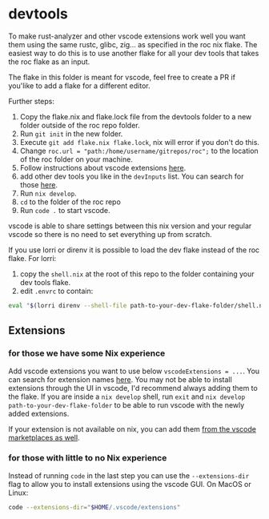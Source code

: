 # devtools

To make rust-analyzer and other vscode extensions work well you want them using the same rustc, glibc, zig... as specified in the roc nix flake.
The easiest way to do this is to use another flake for all your dev tools that takes the roc flake as an input.

The flake in this folder is meant for vscode, feel free to create a PR if you'like to add a flake for a different editor.

Further steps:

1. Copy the flake.nix and flake.lock file from the devtools folder to a new folder outside of the roc repo folder.
1. Run `git init` in the new folder.
1. Execute `git add flake.nix flake.lock`, nix will error if you don't do this.
1. Change `roc.url = "path:/home/username/gitrepos/roc";` to the location of the roc folder on your machine.
1. Follow instructions about vscode extensions [here](#extensions).
1. add other dev tools you like in the `devInputs` list. You can search for those [here](https://search.nixos.org/packages).
1. Run `nix develop`.
1. `cd` to the folder of the roc repo
1. Run `code .` to start vscode.

vscode is able to share settings between this nix version and your regular vscode so there is no need to set everything up from scratch.

If you use lorri or direnv it is possible to load the dev flake instead of the roc flake.
For lorri:

1. copy the `shell.nix` at the root of this repo to the folder containing your dev tools flake.
1. edit `.envrc` to contain:

```sh
eval "$(lorri direnv --shell-file path-to-your-dev-flake-folder/shell.nix)"
```

## Extensions

### for those we have some Nix experience

Add vscode extensions you want to use below `vscodeExtensions = ...`. You can search for extension names [here](https://search.nixos.org/packages?channel=22.05&from=0&size=50&sort=relevance&type=packages&query=vscode-extensions+extensionYouAreSearchingFor). You may not be able to install extensions through the UI in vscode, I'd recommend always adding them to the flake. If you are inside a `nix develop` shell, run `exit` and `nix develop path-to-your-dev-flake-folder` to be able to run vscode with the newly added extensions.

If your extension is not available on nix, you can add them [from the vscode marketplaces as well](https://stackoverflow.com/a/54812021/4200103).

### for those with little to no Nix experience

Instead of running `code` in the last step you can use the `--extensions-dir` flag to allow you to install extensions using the vscode GUI.
On MacOS or Linux:

```sh
code --extensions-dir="$HOME/.vscode/extensions"
```
